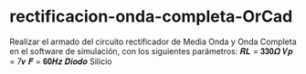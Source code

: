 # rectificacion-onda-completa-OrCad

Realizar el armado del circuito rectificador de Media Onda y Onda Completa en el software de simulación, con los
siguientes parámetros:
𝑹𝑳 = 𝟑𝟑𝟎𝜴
𝑽𝒑 = 7𝒗
𝑭 = 𝟔𝟎𝑯𝒛
𝑫𝒊𝒐𝒅𝒐 Silicio
